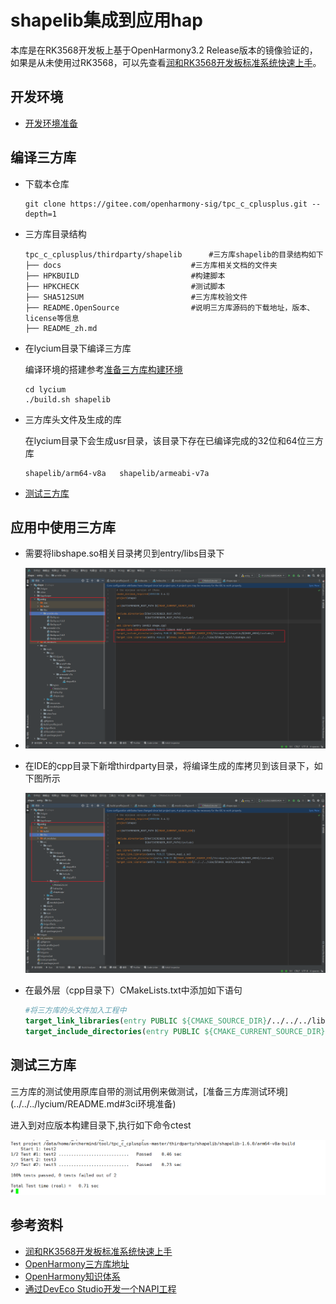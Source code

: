 # shapelib集成到应用hap

本库是在RK3568开发板上基于OpenHarmony3.2 Release版本的镜像验证的，如果是从未使用过RK3568，可以先查看[润和RK3568开发板标准系统快速上手](https://gitee.com/openharmony-sig/knowledge_demo_temp/tree/master/docs/rk3568_helloworld)。

## 开发环境

- [开发环境准备](../../../docs/hap_integrate_environment.md)

## 编译三方库

- 下载本仓库

  ```shell
  git clone https://gitee.com/openharmony-sig/tpc_c_cplusplus.git --depth=1
  ```

- 三方库目录结构

  ```shell
  tpc_c_cplusplus/thirdparty/shapelib      #三方库shapelib的目录结构如下
  ├── docs                             #三方库相关文档的文件夹
  ├── HPKBUILD                         #构建脚本
  ├── HPKCHECK                         #测试脚本
  ├── SHA512SUM                        #三方库校验文件
  ├── README.OpenSource                #说明三方库源码的下载地址，版本、license等信息
  ├── README_zh.md   
  ```
  
- 在lycium目录下编译三方库

  编译环境的搭建参考[准备三方库构建环境](../../../lycium/README.md#1编译环境准备)

  ```shell
  cd lycium
  ./build.sh shapelib
  ```

- 三方库头文件及生成的库

  在lycium目录下会生成usr目录，该目录下存在已编译完成的32位和64位三方库

  ```shell
  shapelib/arm64-v8a   shapelib/armeabi-v7a
  ```
  
- [测试三方库](#测试三方库)

## 应用中使用三方库

- 需要将libshape.so相关目录拷贝到entry/libs目录下
- ![thirdparty_install_dir](pic/libshape_so_usage_ide.png)

- 在IDE的cpp目录下新增thirdparty目录，将编译生成的库拷贝到该目录下，如下图所示
  
  ![thirdparty_install_dir](pic/shapelib_usage_for_ide.png)
  
- 在最外层（cpp目录下）CMakeLists.txt中添加如下语句

  ```cmake
  #将三方库的头文件加入工程中
  target_link_libraries(entry PUBLIC ${CMAKE_SOURCE_DIR}/../../../libs/${OHOS_ARCH}/libshape.so)
  target_include_directories(entry PUBLIC ${CMAKE_CURRENT_SOURCE_DIR}/thirdparty/shapelib/${OHOS_ARCH}/include/)
  ```
  

## 测试三方库

  三方库的测试使用原库自带的测试用例来做测试，[准备三方库测试环境]    		(../../../lycium/README.md#3ci环境准备)

  进入到对应版本构建目录下,执行如下命令ctest 

  ![shapelib_ctest](pic/shapelib_ctest.png)

  ## 参考资料

  - [润和RK3568开发板标准系统快速上手](https://gitee.com/openharmony-sig/knowledge_demo_temp/tree/master/docs/rk3568_helloworld)
  - [OpenHarmony三方库地址](https://gitee.com/openharmony-tpc)
  - [OpenHarmony知识体系](https://gitee.com/openharmony-sig/knowledge)
  - [通过DevEco Studio开发一个NAPI工程](https://gitee.com/openharmony-sig/knowledge_demo_temp/blob/master/docs/napi_study/docs/hello_napi.md)
